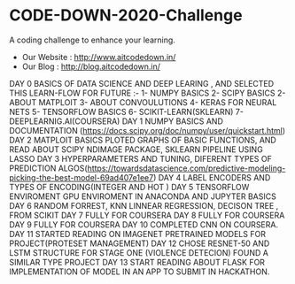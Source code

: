 
# CODE-DOWN-2020-Challenge
A coding challenge to enhance your learning. <br>
 - Our Website : http://www.aitcodedown.in/ <br>
 - Our Blog : http://blog.aitcodedown.in/

DAY 0 BASICS OF DATA SCIENCE AND DEEP LEARING , AND SELECTED THIS LEARN-FLOW FOR FUTURE :-
      1- NUMPY BASICS
      2- SCIPY BASICS 
      2- ABOUT MATPLOIT
      3- ABOUT CONVOULUTIONS
      4- KERAS FOR NEURAL NETS
      5- TENSORFLOW BASICS
      6- SCIKIT-LEARN(SKLEARN)
      7- DEEPLEARNIG.AI(COURSERA)
DAY 1 NUMPY BASICS AND DOCUMENTATION (https://docs.scipy.org/doc/numpy/user/quickstart.html)
DAY 2 MATPLOIT BASICS PLOTED GRAPHS OF BASIC FUNCTIONS, AND READ ABOUT SCIPY NDIMAGE PACKAGE, SKLEARN PIPELINE USING LASSO
DAY 3 HYPERPARAMETERS AND TUNING, DIFERENT TYPES OF PREDICTION ALGOS(https://towardsdatascience.com/predictive-modeling-picking-the-best-model-69ad407e1ee7)
DAY 4 LABEL ENCODERS AND TYPES OF ENCODING(INTEGER AND HOT )
DAY 5 TENSORFLOW ENVIROMENT GPU ENVIROMENT IN ANACONDA AND JUPYTER BASICS 
DAY 6 RANDOM FORREST, KNN LINNEAR REGRESSION, DECISON TREE , FROM SCIKIT 
DAY 7 FULLY FOR COURSERA
DAY 8 FULLY FOR COURSERA
DAY 9 FULLY FOR COURSERA
DAY 10 COMPLETED CNN ON COURSERA.
DAY 11 STARTED READING ON IMAGENET PRETRAINED MODELS FOR PROJECT(PROTESET MANAGEMENT)
DAY 12 CHOSE RESNET-50 AND LSTM STRUCTURE FOR STAGE ONE (VIOLENCE DETECION) FOUND A SIMILAR TYPE PROJECT
DAY 13 START READING ABOUT FLASK FOR IMPLEMENTATION OF MODEL IN AN APP TO SUBMIT IN HACKATHON.



      
